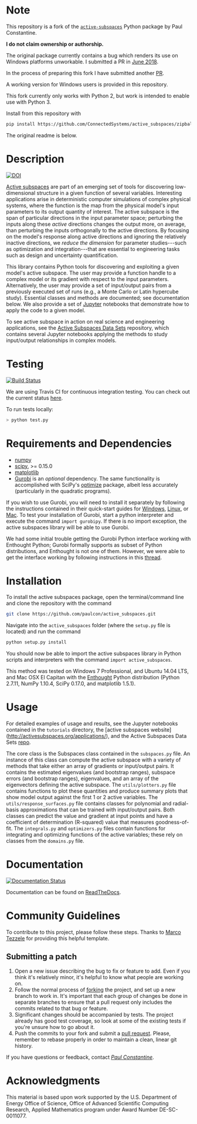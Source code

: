 # Note

This repository is a fork of the [`active-subspaces`](https://github.com/paulcon/active_subspaces) Python package by Paul Constantine.

**I do not claim ownership or authorship.**

The original package currently contains a bug which renders its use on Windows platforms unworkable.
I submitted a PR in [June 2018](https://github.com/paulcon/active_subspaces/pull/49).

In the process of preparing this fork I have submitted another [PR](https://github.com/paulcon/active_subspaces/pull/51).

A working version for Windows users is provided in this repository.

This fork currently only works with Python 2, but work is intended to enable
use with Python 3.

Install from this repository with

```bash
pip install https://github.com/ConnectedSystems/active_subspaces/zipball/master
```

The original readme is below.


# Description

[![DOI](https://zenodo.org/badge/DOI/10.5281/zenodo.158941.svg)](https://doi.org/10.5281/zenodo.158941)

[Active subspaces](http://activesubspaces.org) are part of an emerging set of tools for discovering low-dimensional structure in a given function of several variables. Interesting applications arise in deterministic computer simulations of complex physical systems, where the function is the map from the physical model's input parameters to its output quantity of interest. The active subspace is the span of particular directions in the input parameter space; perturbing the inputs along these *active* directions changes the output more, on average, than perturbing the inputs orthogonally to the active directions. By focusing on the model's response along active directions and ignoring the relatively inactive directions, we *reduce the dimension* for parameter studies---such as optimization and integration---that are essential to engineering tasks such as design and uncertainty quantification.

This library contains Python tools for discovering and exploiting a given model's active subspace. The user may provide a function handle to a complex model or its gradient with respect to the input parameters. Alternatively, the user may provide a set of input/output pairs from a previously executed set of runs (e.g., a Monte Carlo or Latin hypercube study). Essential classes and methods are documented; see documentation below. We also provide a set of [Jupyter](http://jupyter.org/) notebooks that demonstrate how to apply the code to a given model.

To see active subspace in action on real science and engineering applications, see the [Active Subspaces Data Sets](https://github.com/paulcon/as-data-sets) repository, which contains several Jupyter notebooks applying the methods to study input/output relationships in complex models.

# Testing

[![Build Status](https://travis-ci.org/paulcon/active_subspaces.svg?branch=master)](https://travis-ci.org/paulcon/active_subspaces)

We are using Travis CI for continuous integration testing. You can check out the current status [here](https://travis-ci.org/paulcon/active_subspaces).

To run tests locally:

```bash
> python test.py
```

# Requirements and Dependencies

* [numpy](http://www.numpy.org/)
* [scipy](http://www.scipy.org/), >= 0.15.0
* [matplotlib](http://matplotlib.org/)
* [Gurobi](http://www.gurobi.com/) is an _optional_ dependency. The same functionality is accomplished with SciPy's [optimize](http://docs.scipy.org/doc/scipy/reference/optimize.html) package, albeit less accurately (particularly in the quadratic programs).

If you wish to use Gurobi, you will need to install it separately by following the instructions contained in their quick-start guides for [Windows](http://www.gurobi.com/documentation/6.5/quickstart_windows.pdf), [Linux](http://www.gurobi.com/documentation/6.5/quickstart_linux.pdf), or [Mac](http://www.gurobi.com/documentation/6.5/quickstart_mac.pdf). To test your installation of Gurobi, start a python interpreter and execute the command `import gurobipy`. If there is no import exception, the active subspaces library will be able to use Gurobi.

We had some initial trouble getting the Gurobi Python interface working with Enthought Python; Gurobi formally supports as subset of Python distributions, and Enthought is not one of them. However, we were able to get the interface working by following instructions in this [thread](https://groups.google.com/forum/#!searchin/gurobi/canopy/gurobi/ArCkf4a40uU/R9U1XFuMJEkJ).

# Installation

To install the active subspaces package, open the terminal/command line and clone the repository with the command

```bash
git clone https://github.com/paulcon/active_subspaces.git
```

Navigate into the `active_subspaces` folder (where the `setup.py` file is located) and run the command

```bash
python setup.py install
```

You should now be able to import the active subspaces library in Python scripts and interpreters with the command `import active_subspaces`.

This method was tested on Windows 7 Professional, and Ubuntu 14.04 LTS, and Mac OSX El Capitan with the [Enthought](https://www.enthought.com/) Python distribution (Python 2.7.11, NumPy 1.10.4, SciPy 0.17.0, and matplotlib 1.5.1).

# Usage

For detailed examples of usage and results, see the Jupyter notebooks contained in the `tutorials` directory, the [active subspaces website]
(http://activesubspaces.org/applications/), and the Active Subspaces Data Sets [repo](https://github.com/paulcon/as-data-sets).

The core class is the Subspaces class contained in the `subspaces.py` file. An instance of this class can compute the active subspace with a variety of methods that take either an array of gradients or input/output pairs. It contains the estimated eigenvalues (and bootstrap ranges), subspace errors (and bootstrap ranges), eigenvalues, and an array of the eigenvectors defining the active subspace. The `utils/plotters.py` file contains functions to plot these quantities and produce summary plots that show model output against the first 1 or 2 active variables. The `utils/response_surfaces.py` file contains classes for polynomial and radial-basis approximations that can be trained with input/output pairs. Both classes can predict the value and gradient at input points and have a coefficient of determination (R-squared) value that measures goodness-of-fit. The `integrals.py` and `optimizers.py` files contain functions for integrating and optimizing functions of the active variables; these rely on classes from the `domains.py` file.

# Documentation

[![Documentation Status](https://readthedocs.org/projects/active-subspaces/badge/?version=latest)](http://active-subspaces.readthedocs.io/en/latest/?badge=latest)

Documentation can be found on [ReadTheDocs](http://active-subspaces.readthedocs.io/en/latest/).

# Community Guidelines

To contribute to this project, please follow these steps. Thanks to [Marco Tezzele](https://github.com/mtezzele) for providing this helpful template.

## Submitting a patch

1. Open a new issue describing the bug to fix or feature to add. Even if you think it's relatively minor, it's helpful to know what people are working on.
2. Follow the normal process of [forking][] the project, and set up a new branch to work in.  It's important that each group of changes be done in separate branches to ensure that a pull request only includes the commits related to that bug or feature.
3. Significant changes should be accompanied by tests. The project already has good test coverage, so look at some of the existing tests if you're unsure how to go about it.
4. Push the commits to your fork and submit a [pull request][]. Please, remember to rebase properly in order to maintain a clean, linear git history.

[forking]: https://help.github.com/articles/fork-a-repo
[pull request]: https://help.github.com/articles/creating-a-pull-request

If you have questions or feedback, contact [*Paul Constantine*](http://inside.mines.edu/~pconstan/).

# Acknowledgments

This material is based upon work supported by the U.S. Department of Energy Office of Science, Office of Advanced Scientific Computing Research, Applied Mathematics program under Award Number DE-SC-0011077.
